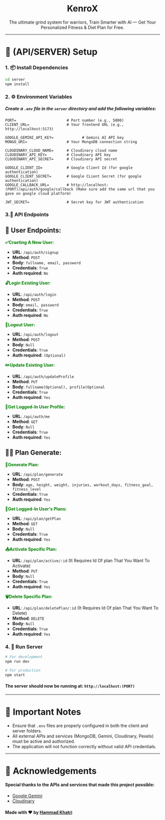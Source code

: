 <h1 align="center">KenroX</h1>
<p align="center">The ultimate grind system for warriors, Train Smarter with AI — Get Your Personalized Fitness & Diet Plan for Free.</p>


---

# 🔧 (API/SERVER) Setup

### 1. 📦 Install Dependencies

```bash
cd server
npm install
```

### 2. ⚙️ Environment Variables

##### Create a `.env` file in the `server` directory and add the following variables:

```env
PORT=                       # Port number (e.g., 5000)
CLIENT_URL=                 # Your frontend URL (e.g., http://localhost:5173)

GOOGLE_GEMINI_API_KEY=             # Gemini AI API key
MONGO_URI=                  # Your MongoDB connection string

CLOUDINARY_CLOUD_NAME=      # Cloudinary cloud name
CLOUDINARY_API_KEY=         # Cloudinary API key
CLOUDINARY_API_SECRET=      # Cloudinary API secret

GOOGLE_CLIENT_ID=           # Google Client Id (for google authentication)
GOOGLE_CLIENT_SECRET=       # Google CLient Secret (for google authentication)
GOOGLE_CALLBACK_URL=        # http://localhost:(PORT)/api/auth/google/callback (Make sure add the same url that you gave on google cloud platform)

JWT_SECRET=                 # Secret key for JWT authentication
```

### 3.📡 API Endpoints

## 🔐 User Endpoints:

<span style="color:green">**✅Craeting A New User:**</span>


- **URL**:              `/api/auth/signup`
- **Method**:           `POST`
- **Body**:             `fullname, email, password`
- **Credentials**:      `True`
- **Auth required**:    `No`

<span style="color:green">**🔓Login Existing User:**</span>

- **URL**:              `/api/auth/login`
- **Method**:           `POST`
- **Body**:             `email, password`
- **Credentials**:      `True`
- **Auth required**:    `No`

<span style="color:green">**🚪Logout User:**</span>

- **URL**:              `/api/auth/logout`
- **Method**:           `POST`
- **Body**:             `Null`
- **Credentials**:      `True`
- **Auth required**:    `(Optional)`

<span style="color:green">**✏️Update Existing User:**</span>

- **URL**:              `/api/auth/updateProfile`
- **Method**:           `PUT`
- **Body**:             `fullname(Optional), profile(Optional`
- **Credentials**:      `True`
- **Auth required**:    `Yes`

<span style="color:green">**👤Get Logged-In User Profile:**</span>

- **URL**:              `/api/auth/me`
- **Method**:           `GET`
- **Body**:             `Null`
- **Credentials**:      `True`
- **Auth required**:    `Yes`

## 💪🏼 Plan Generate:

<span style="color:green">**📝Generate Plan:**</span>

- **URL**:              `/api/plan/generate`
- **Method**:           `POST`
- **Body**:             `age, height, weight, injuries, workout_days, fitness_goal, fitness_level`
- **Credentials**:      `True`
- **Auth required**:    `Yes`

<span style="color:green">**📄Get Logged-In User's Plans:**</span>

- **URL**:              `/api/plan/getPlan`
- **Method**:           `GET`
- **Body**:             `Null`
- **Credentials**:      `True`
- **Auth required**:    `Yes`

<span style="color:green">**📤Activate Specific Plan:**</span>

- **URL**:              `/api/plan/active/:id` (It Requires Id Of plan That You Want To Activate)
- **Method**:           `PUT`
- **Body**:             `Null`
- **Credentials**:      `True`
- **Auth required**:    `Yes`

<span style="color:green">**🗑️Delete Specific Plan:**</span>

- **URL**:              `/api/plan/deletePlan/:id` (It Requires Id Of plan That You Want To Delete)
- **Method**:           `DELETE`
- **Body**:             `Null`
- **Credentials**:      `True`
- **Auth required**:    `Yes`


### 4. 🧪 Run Server

```bash
# For development
npm run dev

# For production
npm start
```

#### The server should now be running at: `http://localhost:(PORT)`

---

# 📌 Important Notes

- Ensure that `.env` files are properly configured in both the client and server folders.
- All external APIs and services (MongoDB, Gemini, Cloudinary, Pexels) must be active and authorized.
- The application will not function correctly without valid API credentials.

---

# 🙌 Acknowledgements

#### Special thanks to the APIs and services that made this project possible:

- [Google Gemini](https://deepmind.google/technologies/gemini/)
- [Cloudinary](https://cloudinary.com/)

#### Made with ❤️ by [Hammad Khatri](https://github.com/Hammad005)
